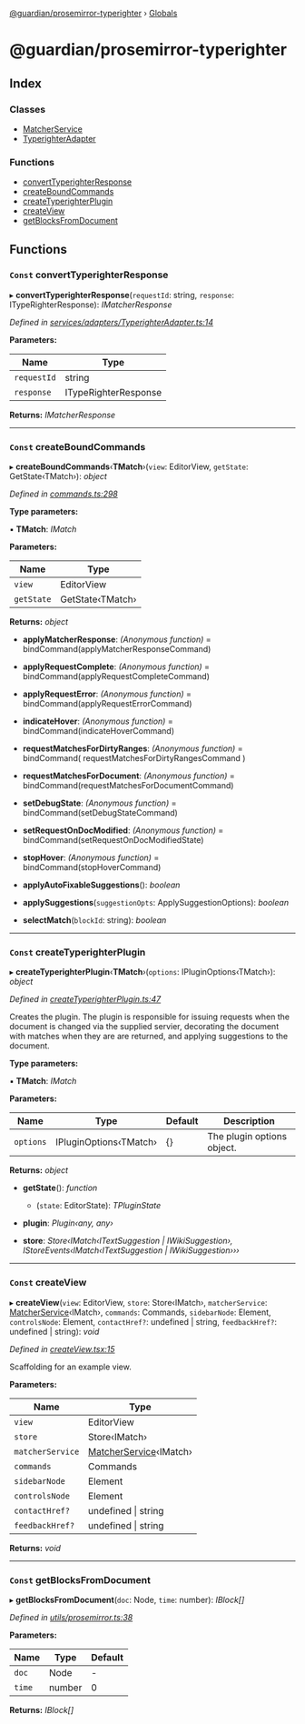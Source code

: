 [@guardian/prosemirror-typerighter](README.md) › [Globals](globals.md)

# @guardian/prosemirror-typerighter

## Index

### Classes

* [MatcherService](classes/matcherservice.md)
* [TyperighterAdapter](classes/typerighteradapter.md)

### Functions

* [convertTyperighterResponse](globals.md#const-converttyperighterresponse)
* [createBoundCommands](globals.md#const-createboundcommands)
* [createTyperighterPlugin](globals.md#const-createtyperighterplugin)
* [createView](globals.md#const-createview)
* [getBlocksFromDocument](globals.md#const-getblocksfromdocument)

## Functions

### `Const` convertTyperighterResponse

▸ **convertTyperighterResponse**(`requestId`: string, `response`: ITypeRighterResponse): *IMatcherResponse*

*Defined in [services/adapters/TyperighterAdapter.ts:14](https://github.com/guardian/prosemirror-typerighter/blob/6b0a3bc/src/ts/services/adapters/TyperighterAdapter.ts#L14)*

**Parameters:**

Name | Type |
------ | ------ |
`requestId` | string |
`response` | ITypeRighterResponse |

**Returns:** *IMatcherResponse*

___

### `Const` createBoundCommands

▸ **createBoundCommands**‹**TMatch**›(`view`: EditorView, `getState`: GetState‹TMatch›): *object*

*Defined in [commands.ts:298](https://github.com/guardian/prosemirror-typerighter/blob/6b0a3bc/src/ts/commands.ts#L298)*

**Type parameters:**

▪ **TMatch**: *IMatch*

**Parameters:**

Name | Type |
------ | ------ |
`view` | EditorView |
`getState` | GetState‹TMatch› |

**Returns:** *object*

* **applyMatcherResponse**: *(Anonymous function)* = bindCommand(applyMatcherResponseCommand)

* **applyRequestComplete**: *(Anonymous function)* = bindCommand(applyRequestCompleteCommand)

* **applyRequestError**: *(Anonymous function)* = bindCommand(applyRequestErrorCommand)

* **indicateHover**: *(Anonymous function)* = bindCommand(indicateHoverCommand)

* **requestMatchesForDirtyRanges**: *(Anonymous function)* = bindCommand(
      requestMatchesForDirtyRangesCommand
    )

* **requestMatchesForDocument**: *(Anonymous function)* = bindCommand(requestMatchesForDocumentCommand)

* **setDebugState**: *(Anonymous function)* = bindCommand(setDebugStateCommand)

* **setRequestOnDocModified**: *(Anonymous function)* = bindCommand(setRequestOnDocModifiedState)

* **stopHover**: *(Anonymous function)* = bindCommand(stopHoverCommand)

* **applyAutoFixableSuggestions**(): *boolean*

* **applySuggestions**(`suggestionOpts`: ApplySuggestionOptions): *boolean*

* **selectMatch**(`blockId`: string): *boolean*

___

### `Const` createTyperighterPlugin

▸ **createTyperighterPlugin**‹**TMatch**›(`options`: IPluginOptions‹TMatch›): *object*

*Defined in [createTyperighterPlugin.ts:47](https://github.com/guardian/prosemirror-typerighter/blob/6b0a3bc/src/ts/createTyperighterPlugin.ts#L47)*

Creates the plugin. The plugin is responsible for issuing requests when the
document is changed via the supplied servier, decorating the document with matches
when they are are returned, and applying suggestions to the document.

**Type parameters:**

▪ **TMatch**: *IMatch*

**Parameters:**

Name | Type | Default | Description |
------ | ------ | ------ | ------ |
`options` | IPluginOptions‹TMatch› | {} | The plugin options object. |

**Returns:** *object*

* **getState**(): *function*

  * (`state`: EditorState): *TPluginState*

* **plugin**: *Plugin‹any, any›*

* **store**: *Store‹IMatch‹ITextSuggestion | IWikiSuggestion›, IStoreEvents‹IMatch‹ITextSuggestion | IWikiSuggestion›››*

___

### `Const` createView

▸ **createView**(`view`: EditorView, `store`: Store‹IMatch›, `matcherService`: [MatcherService](classes/matcherservice.md)‹IMatch›, `commands`: Commands, `sidebarNode`: Element, `controlsNode`: Element, `contactHref?`: undefined | string, `feedbackHref?`: undefined | string): *void*

*Defined in [createView.tsx:15](https://github.com/guardian/prosemirror-typerighter/blob/6b0a3bc/src/ts/createView.tsx#L15)*

Scaffolding for an example view.

**Parameters:**

Name | Type |
------ | ------ |
`view` | EditorView |
`store` | Store‹IMatch› |
`matcherService` | [MatcherService](classes/matcherservice.md)‹IMatch› |
`commands` | Commands |
`sidebarNode` | Element |
`controlsNode` | Element |
`contactHref?` | undefined &#124; string |
`feedbackHref?` | undefined &#124; string |

**Returns:** *void*

___

### `Const` getBlocksFromDocument

▸ **getBlocksFromDocument**(`doc`: Node, `time`: number): *IBlock[]*

*Defined in [utils/prosemirror.ts:38](https://github.com/guardian/prosemirror-typerighter/blob/6b0a3bc/src/ts/utils/prosemirror.ts#L38)*

**Parameters:**

Name | Type | Default |
------ | ------ | ------ |
`doc` | Node | - |
`time` | number | 0 |

**Returns:** *IBlock[]*
